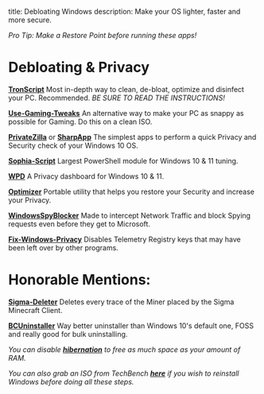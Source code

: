 title: Debloating Windows
description: Make your OS lighter, faster and more secure.

*Pro Tip: Make a Restore Point before running these apps!*
# Debloating & Privacy
**[TronScript](https://bmrf.org/repos/tron/)**
Most in-depth way to clean, de-bloat, optimize and disinfect your PC. Recommended.
*BE SURE TO READ THE INSTRUCTIONS!*

**[Use-Gaming-Tweaks](https://github.com/PrincessAkira/Use-Gaming-Tweaks)**
An alternative way to make your PC as snappy as possible for Gaming. Do this on a clean ISO.

**[PrivateZilla](https://github.com/builtbybel/privatezilla)** or **[SharpApp](https://github.com/builtbybel/sharpapp)**
The simplest apps to perform a quick Privacy and Security check of your Windows 10 OS.

**[Sophia-Script](https://github.com/farag2/Sophia-Script-for-Windows)**
Largest PowerShell module for Windows 10 & 11 tuning.

**[WPD](https://wpd.app)**
A Privacy dashboard for Windows 10 & 11.

**[Optimizer](https://github.com/hellzerg/optimizer/releases)**
Portable utility that helps you restore your Security and increase your Privacy.

**[WindowsSpyBlocker](https://github.com/crazy-max/WindowsSpyBlocker)**
Made to intercept Network Traffic and block Spying requests even before they get to Microsoft.

**[Fix-Windows-Privacy](https://modzero.github.io/fix-windows-privacy/)**
Disables Telemetry Registry keys that may have been left over by other programs.
 
 
# Honorable Mentions: 
[**Sigma-Deleter**](https://github.com/XatzClient/Sigma-Deleter)
Deletes every trace of the Miner placed by the Sigma Minecraft Client.

**[BCUninstaller](https://www.bcuninstaller.com/)**
Way better uninstaller than Windows 10's default one, FOSS and really good for bulk uninstalling.

*You can disable [**hibernation**](https://docs.microsoft.com/en-us/troubleshoot/windows-client/deployment/disable-and-re-enable-hibernation) to free as much space as your amount of RAM.*

*You can also grab an ISO from TechBench **[here](https://tb.rg-adguard.net/public.php)** if you wish to reinstall Windows before doing all these steps.*

